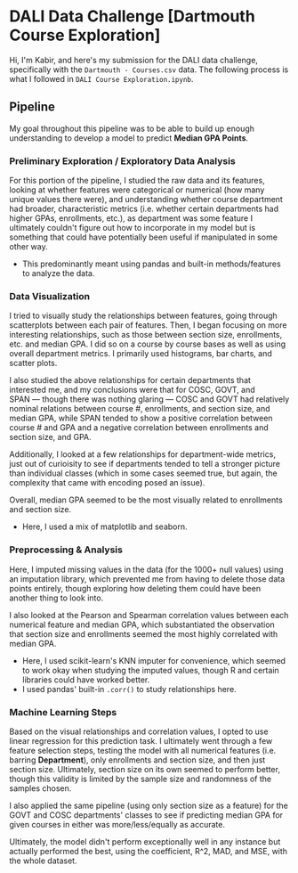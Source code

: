 # DALI Data Challenge [Dartmouth Course Exploration]
Hi, I'm Kabir, and here's my submission for the DALI data challenge, specifically with the ```Dartmouth - Courses.csv``` data. The following process is what I followed in ```DALI Course Exploration.ipynb```.
 
## Pipeline

My goal throughout this pipeline was to be able to build up enough understanding to develop a model to predict <b>Median GPA Points</b>.

### Preliminary Exploration / Exploratory Data Analysis
For this portion of the pipeline, I studied the raw data and its features, looking at whether features were categorical or numerical (how many unique values there were), and understanding whether course department had broader, characteristic metrics (i.e. whether certain departments had higher GPAs, enrollments, etc.), as department was some feature I ultimately couldn't figure out how to incorporate in my model but is something that could have potentially been useful if manipulated in some other way. 

* This predominantly meant using pandas and built-in methods/features to analyze the data.

### Data Visualization
I tried to visually study the relationships between features, going through scatterplots between each pair of features. Then, I began focusing on more interesting relationships, such as those between section size, enrollments, etc. and median GPA. I did so on a course by course bases as well as using overall department metrics. I primarily used histograms, bar charts, and scatter plots.

I also studied the above relationships for certain departments that interested me, and my conclusions were that for COSC, GOVT, and SPAN — though there was nothing glaring — COSC and GOVT had relatively nominal relations between course #, enrollments, and section size, and median GPA, while  SPAN tended to show a positive correlation between course # and GPA and a negative correlation between enrollments and section size, and GPA.

Additionally, I looked at a few relationships for department-wide metrics, just out of curioisity to see if departments tended to tell a stronger picture than individual classes (which in some cases seemed true, but again, the complexity that came with encoding posed an issue).

Overall, median GPA seemed to be the most visually related to enrollments and section size.

* Here, I used a mix of matplotlib and seaborn.

### Preprocessing & Analysis
Here, I imputed missing values in the data (for the 1000+ null values) using an imputation library, which prevented me from having to delete those data points entirely, though exploring how deleting them could have been another thing to look into.

I also looked at the Pearson and Spearman correlation values between each numerical feature and median GPA, which substantiated the observation that section size and enrollments seemed the most highly correlated with median GPA.

* Here, I used scikit-learn's KNN imputer for convenience, which seemed to work okay when studying the imputed values, though R and certain libraries could have worked better.
* I used pandas' built-in `.corr()` to study relationships here.

### Machine Learning Steps
Based on the visual relationships and correlation values, I opted to use linear regression for this prediction task. I ultimately went through a few feature selection steps, testing the model with all numerical features (i.e. barring <b>Department</b>), only enrollments and section size, and then just section size. Ultimately, section size on its own seemed to perform better, though this validity is limited by the sample size and randomness of the samples chosen.

I also applied the same pipeline (using only section size as a feature) for the GOVT and COSC departments' classes to see if predicting median GPA for given courses in either was more/less/equally as accurate.

Ultimately, the model didn't perform exceptionally well in any instance but actually performed the best, using the coefficient, R^2, MAD, and MSE, with the whole dataset.



